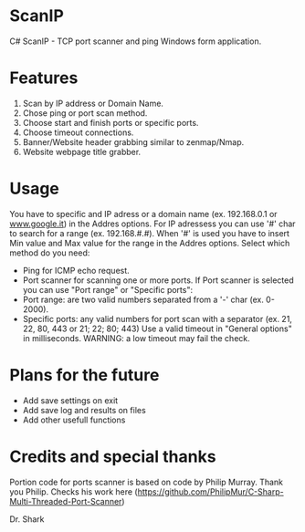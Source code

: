# ScanIP
C# ScanIP - TCP port scanner and ping Windows form application.

# Features

1) Scan by IP address or Domain Name.
2) Chose ping or port scan method.
3) Choose start and finish ports or specific ports.
4) Choose timeout connections.
5) Banner/Website header grabbing similar to zenmap/Nmap.
6) Website webpage title grabber.

# Usage
You have to specific and IP adress or a domain name (ex. 192.168.0.1 or www.google.it) in the Addres options.
For IP adressess you can use '#' char to search for a range (ex. 192.168.#.#).
When '#' is used you have to insert Min value and Max value for the range in the Addres options.
Select which method do you need:
- Ping for ICMP echo request.
- Port scanner for scanning one or more ports.
If  Port scanner is selected you can use "Port range" or "Specific ports":
- Port range: are two valid numbers separated from a '-' char (ex. 0-2000).
- Specific ports: any valid numbers for port scan with a separator (ex. 21, 22, 80, 443 or 21; 22; 80; 443)
Use a valid timeout in "General options" in milliseconds. WARNING: a low timeout may fail the check.

# Plans for the future
- Add save settings on exit
- Add save log and results on files
- Add other usefull functions

# Credits and special thanks
Portion code for ports scanner is based on code by Philip Murray. Thank you Philip. Checks his work here (https://github.com/PhilipMur/C-Sharp-Multi-Threaded-Port-Scanner)

Dr. Shark
